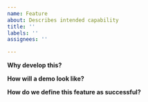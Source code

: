 ```yaml
---
name: Feature
about: Describes intended capability
title: ''
labels: ''
assignees: ''

---
```


**Why develop this?**

**How will a demo look like?**

**How do we define this feature as successful?**
